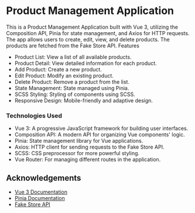 # Product Management Application

This is a Product Management Application built with Vue 3, utilizing the Composition API, Pinia for state management, and Axios for HTTP requests. The app allows users to create, edit, view, and delete products. The products are fetched from the Fake Store API.
Features

- Product List: View a list of all available products.
- Product Detail: View detailed information for each product.
- Add Product: Create a new product.
- Edit Product: Modify an existing product.
- Delete Product: Remove a product from the list.
- State Management: State managed using Pinia.
- SCSS Styling: Styling of components using SCSS.
- Responsive Design: Mobile-friendly and adaptive design.

### Technologies Used

- Vue 3: A progressive JavaScript framework for building user interfaces.
- Composition API: A modern API for organizing Vue components' logic.
- Pinia: State management library for Vue applications.
- Axios: HTTP client for sending requests to the Fake Store API.
- SCSS: CSS preprocessor for more powerful styling.
- Vue Router: For managing different routes in the application.

## Acknowledgements

- [Vue 3 Documentation](https://vuejs.org/guide/introduction.html)
- [Pinia Documentation](https://pinia.vuejs.org/)
- [Fake Store API](https://fakestoreapi.com/)
